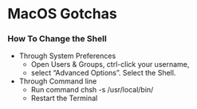 # MacOS Gotchas

### How To Change the Shell

* Through System Preferences
  * Open Users & Groups, ctrl-click your username,
  * select “Advanced Options”. Select the Shell.
* Through Command line
  * Run command chsh -s /usr/local/bin/
  * Restart the Terminal

